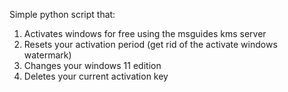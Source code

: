 Simple python script that:
1. Activates windows for free using the msguides kms server
2. Resets your activation period (get rid of the activate windows watermark)
3. Changes your windows 11 edition
4. Deletes your current activation key
